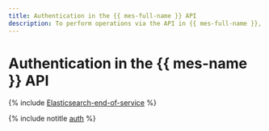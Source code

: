 ```yaml
---
title: Authentication in the {{ mes-full-name }} API
description: To perform operations via the API in {{ mes-full-name }}, a service for {{ ES }} cluster creation and management, get an IAM token for your account.
---
```


# Authentication in the {{ mes-name }} API

{% include [Elasticsearch-end-of-service](../../_includes/mdb/mes/note-end-of-service.md) %}

{% include notitle [auth](../../_includes/authentication.md) %}
